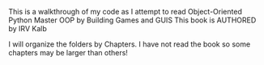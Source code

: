 This is a walkthrough of my code as I attempt to read Object-Oriented Python Master OOP by Building Games and GUIS
This book is AUTHORED by IRV Kalb

I will organize the folders by Chapters. I have not read the book so some chapters may be larger than others!
